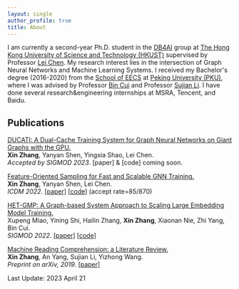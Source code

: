 ```yaml
---
layout: single
author_profile: true
title: About
---
```

<!--header:
    image: /assets/images/ust-photo.jpeg
-->

I am currently a second-year Ph.D. student in the [DB4AI](https://cse.hkust.edu.hk/db4ai/) group at [The Hong Kong University of Science and Technology (HKUST)](https://hkust.edu.hk/) supervised by Professor [Lei Chen](https://cse.hkust.edu.hk/~leichen/). My research interest lies in the intersection of Graph Neural Networks and Machine Learning Systems. I received my Bachelor's degree (2016-2020) from the [School of EECS](http://eecs.pku.edu.cn/en/) at [Peking University (PKU)](https://english.pku.edu.cn/), where I was advised by Professor [Bin Cui](https://cuibinpku.github.io/) and Professor [Sujian Li](https://pku-tangent.github.io/#2-about). I have done several research&engineering internships at MSRA, Tencent, and Baidu.

<!--The pronounciation of my chinese name is similar to *Sheen* (for Xin/鑫) *Jung* (for Zhang/张) in English :)-->


## Publications

<u>DUCATI: A Dual-Cache Training System for Graph Neural Networks on Giant Graphs with the GPU.</u> <br />
**Xin Zhang**, Yanyan Shen, Yingxia Shao, Lei Chen. <br />
*Accepted by SIGMOD 2023*. [paper] & [code] coming soon.<br />


<u>Feature-Oriented Sampling for Fast and Scalable GNN Training.</u> <br />
**Xin Zhang**, Yanyan Shen, Lei Chen. <br />
*ICDM 2022*. [[paper]](https://ieeexplore.ieee.org/document/10027672) [[code]](https://github.com/initzhang/FOSGNN.git) (accept rate=85/870)<br />

<u>HET-GMP: A Graph-based System Approach to Scaling Large Embedding Model Training.</u> <br />
Xupeng Miao, Yining Shi, Hailin Zhang, **Xin Zhang**, Xiaonan Nie, Zhi Yang, Bin Cui.<br />
*SIGMOD 2022*. [[paper]](https://dl.acm.org/doi/10.1145/3514221.3517902) [[code]](https://github.com/Hsword/SIGMOD2022_HET-GMP) <br />

<u>Machine Reading Comprehension: a Literature Review.</u> <br />
**Xin Zhang**, An Yang, Sujian Li, Yizhong Wang. <br />
*Preprint on arXiv, 2019*. [[paper]](https://arxiv.org/abs/1907.01686)<br />

<script type="text/javascript" id="clustrmaps" src="//clustrmaps.com/map_v2.js?d=-eF-Gd5b26Y1KpMTRF0AGBZmeZAB5tmJ24HwGwWalNw&cl=ffffff&w=a"></script>

Last Update: 2023 April 21
